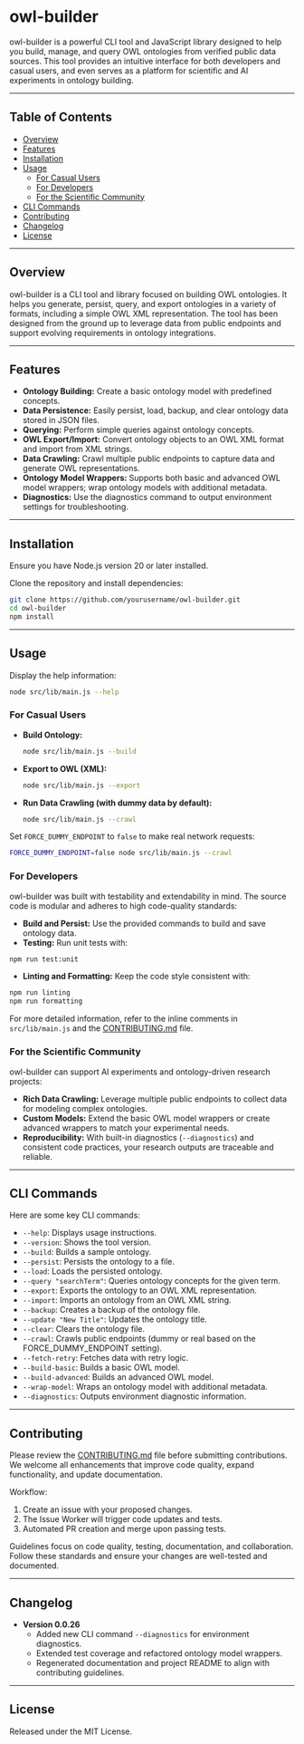 # owl-builder

owl-builder is a powerful CLI tool and JavaScript library designed to help you build, manage, and query OWL ontologies from verified public data sources. This tool provides an intuitive interface for both developers and casual users, and even serves as a platform for scientific and AI experiments in ontology building.

---

## Table of Contents

- [Overview](#overview)
- [Features](#features)
- [Installation](#installation)
- [Usage](#usage)
  - [For Casual Users](#for-casual-users)
  - [For Developers](#for-developers)
  - [For the Scientific Community](#for-the-scientific-community)
- [CLI Commands](#cli-commands)
- [Contributing](#contributing)
- [Changelog](#changelog)
- [License](#license)

---

## Overview

owl-builder is a CLI tool and library focused on building OWL ontologies. It helps you generate, persist, query, and export ontologies in a variety of formats, including a simple OWL XML representation. The tool has been designed from the ground up to leverage data from public endpoints and support evolving requirements in ontology integrations.

---

## Features

- **Ontology Building:** Create a basic ontology model with predefined concepts.
- **Data Persistence:** Easily persist, load, backup, and clear ontology data stored in JSON files.
- **Querying:** Perform simple queries against ontology concepts.
- **OWL Export/Import:** Convert ontology objects to an OWL XML format and import from XML strings.
- **Data Crawling:** Crawl multiple public endpoints to capture data and generate OWL representations.
- **Ontology Model Wrappers:** Supports both basic and advanced OWL model wrappers; wrap ontology models with additional metadata.
- **Diagnostics:** Use the diagnostics command to output environment settings for troubleshooting.

---

## Installation

Ensure you have Node.js version 20 or later installed.

Clone the repository and install dependencies:

```bash
git clone https://github.com/yourusername/owl-builder.git
cd owl-builder
npm install
```

---

## Usage

Display the help information:

```bash
node src/lib/main.js --help
```

### For Casual Users

- **Build Ontology:**
  ```bash
  node src/lib/main.js --build
  ```

- **Export to OWL (XML):**
  ```bash
  node src/lib/main.js --export
  ```

- **Run Data Crawling (with dummy data by default):**
  ```bash
  node src/lib/main.js --crawl
  ```

Set `FORCE_DUMMY_ENDPOINT` to `false` to make real network requests:

```bash
FORCE_DUMMY_ENDPOINT=false node src/lib/main.js --crawl
```

### For Developers

owl-builder was built with testability and extendability in mind. The source code is modular and adheres to high code-quality standards:

- **Build and Persist:** Use the provided commands to build and save ontology data.
- **Testing:** Run unit tests with:

```bash
npm run test:unit
```

- **Linting and Formatting:** Keep the code style consistent with:

```bash
npm run linting
npm run formatting
```

For more detailed information, refer to the inline comments in `src/lib/main.js` and the [CONTRIBUTING.md](CONTRIBUTING.md) file.

### For the Scientific Community

owl-builder can support AI experiments and ontology-driven research projects:

- **Rich Data Crawling:** Leverage multiple public endpoints to collect data for modeling complex ontologies.
- **Custom Models:** Extend the basic OWL model wrappers or create advanced wrappers to match your experimental needs.
- **Reproducibility:** With built-in diagnostics (`--diagnostics`) and consistent code practices, your research outputs are traceable and reliable.

---

## CLI Commands

Here are some key CLI commands:

- `--help`: Displays usage instructions.
- `--version`: Shows the tool version.
- `--build`: Builds a sample ontology.
- `--persist`: Persists the ontology to a file.
- `--load`: Loads the persisted ontology.
- `--query "searchTerm"`: Queries ontology concepts for the given term.
- `--export`: Exports the ontology to an OWL XML representation.
- `--import`: Imports an ontology from an OWL XML string.
- `--backup`: Creates a backup of the ontology file.
- `--update "New Title"`: Updates the ontology title.
- `--clear`: Clears the ontology file.
- `--crawl`: Crawls public endpoints (dummy or real based on the FORCE_DUMMY_ENDPOINT setting).
- `--fetch-retry`: Fetches data with retry logic.
- `--build-basic`: Builds a basic OWL model.
- `--build-advanced`: Builds an advanced OWL model.
- `--wrap-model`: Wraps an ontology model with additional metadata.
- `--diagnostics`: Outputs environment diagnostic information.

---

## Contributing

Please review the [CONTRIBUTING.md](CONTRIBUTING.md) file before submitting contributions. We welcome all enhancements that improve code quality, expand functionality, and update documentation.

Workflow:
1. Create an issue with your proposed changes.
2. The Issue Worker will trigger code updates and tests.
3. Automated PR creation and merge upon passing tests.

Guidelines focus on code quality, testing, documentation, and collaboration. Follow these standards and ensure your changes are well-tested and documented.

---

## Changelog

- **Version 0.0.26**
  - Added new CLI command `--diagnostics` for environment diagnostics.
  - Extended test coverage and refactored ontology model wrappers.
  - Regenerated documentation and project README to align with contributing guidelines.

---

## License

Released under the MIT License.
